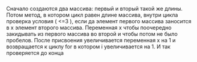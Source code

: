 Сначало создаются два массива: первый и вторый такой же длины. Потом метод, в котором цикл равен длине массива, внутри цикла проверка условия ( <=3 ), если да элемент первого массива заносится в x элемент второго массива. Переменная x чтобы поочередно закидывать из первого массива во второй и чтобы потом не было пробелов. После присвоения увеличивается переменная x на 1 и возвращается к циклу for в котором i увеличивается на 1. И так проверяется до конца
